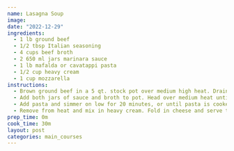 ```yaml
---
name: Lasagna Soup
image:
date: "2022-12-29"
ingredients:
  - 1 lb ground beef
  - 1/2 tbsp Italian seasoning
  - 4 cups beef broth
  - 2 650 ml jars marinara sauce
  - 1 lb mafalda or cavatappi pasta
  - 1/2 cup heavy cream
  - 1 cup mozzarella
instructions:
  - Brown ground beef in a 5 qt. stock pot over medium high heat. Drain and season.
  - Add both jars of sauce and broth to pot. Head over medium heat until simmering.
  - Add pasta and simmer on low for 20 minutes, or until pasta is cooked through.
  - Remove from heat and mix in heavy cream. Fold in cheese and serve topped with additional cheese, if desired.
prep_time: 0m
cook_time: 30m
layout: post
categories: main_courses
---
```

